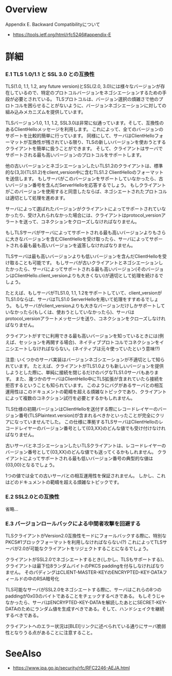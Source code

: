 # Overview
Appendix E.  Backward Compatibilityについて
- https://tools.ietf.org/html/rfc5246#appendix-E

# 詳細

### E.1 TLS 1.0/1.1 と SSL 3.0 との互換性
TLS(1.0, 1.1, 1.2, any future version)とSSL(2.0, 3.0)には様々なバージョンが存在しているので、特定のプロトコルバージョンをネゴシエーションするための手段が必要とされている。
TLSプロトコルは、バージョン選択の煩雑さで他のプロトコルを困らせることがないように、バージョンネゴシエーションに対しての組み込みメカニズムを提供しています。

TLSバージョン1.0, 1.1, 1.2, SSL3.0は非常に似通っています。そして、互換性のあるClientHelloメッセージを利用します。
これによって、全てのバージョンのサポートを比較的簡単に行っています。
同様にして、サーバはClientHelloフォーマットが互換性が残されている限り、TLSの新しいバージョンを使おうとするクライアントを簡単に扱うことができます。
そして、クライアントはサーバでサポートされる最も高いバージョンのプロトコルをサポートします。


他の古いバージョンとネゴシエーションしたいTLS1.2のクライアントは、標準的な{3,3}(TLS1.2)をclient_version中に含むTLS1.2 ClientHelloのフォーマットを送信します。
もしサーバがこのバージョンをサポートしていなかったら、古いバージョン番号を含んだServerHelloを応答するでしょう。
もしクライアントがこのバージョンを使用すると同意したならば、ネゴシエートされたプロトコルは適切として処理を進めます。


サーバによって選ばれたバージョンがクライアントによってサポートされていなかったり、受け入れられなかった場合には、クライアントはprotocol_versionアラートを送って、コネクションをクローズしなければなりません。


もしTLSサーバがサーバによってサポートされる最も高いバージョンよりもさらに大きなバージョンを含むClientHelloを受け取ったら、サーバによってサポートされる最も最も高いバージョンを返答しなければなりません。


TLSサーバは最も高いバージョンよりも低いバージョンを含んだClientHelloを受け取ることも可能です。
もしサーバが古いクライアントとネゴシエーションしたかったら、サーバによってサポートされる最も高いバージョン(そのバージョンはClientHello.client_versionよりも大きくない)が適切として処理を続けるでしょう。


たとえば、もしサーバがTLS1.0, 1.1, 1.2をサポートしていて、client_versionがTLS1.0ならば、サーバはTLS1.0 ServerHelloを用いて処理をすすめるでしょう。
もしサーバがclient_versionよりも大きなバージョンだけしかサポートしていなかったら(もしくは、使おうとしていなかったら)、サーバはprotocol_versionアラートメッセージを送り、コネクションをクローズしなければなりません。


クライアントがすでに利用できる最も高いバージョンを知っているときには(例えば、セッションを再開する場合)、ネイティブプロトコルでコネクションをイニシエートしなければならない。(ネイティブは元々使っていたという意味!?)


注意: いくつかのサーバ実装はバージョンネゴシエーションが不適切として知られています。
たとえば、クライアントがTLS1.0よりも新しいバージョンを提供しようとした際に、単純に接続を閉じるだけのバグなTLS1.0サーバもあります。
また、幾つかのサーバはClientHello中にTLS拡張が含まれていたら接続を拒否するということも知られています。
このようにバグがあるサーバとの相互運用性はこのドキュメントの範疇を超える煩雑なトピックであり、クライアントによって複数のコネクション試行を必要とするかもしれません。


TLS仕様の初期バージョンはClientHelloを送付する際にレコードレイヤーのバージョン番号(TLSPlaintext.version)が含まれるべきかといったことが完全にクリアになっていませんでした。
この仕様に準拠するTLSサーバはClientHelloのレコードレイヤーのバージョン番号として{03,XX}のどんな値でも受け付けなければなりません。


古いサーバとネゴシエーションしたいTLSクライアントは、レコードレイヤーのバージョン番号として{03,XX}のどんな値でも送ってくるかもしれません。
クライアントによってサポートされる最も低いバージョン番号の典型的な値は{03,00}となるでしょう。

1つの値では全ての古いサーバとの相互運用性を保証されません。 しかし、これはどのドキュメントの範疇を超える煩雑なトピックです。


### E.2 SSL2.0との互換性
省略...


### E.3 バージョンロールバックによる中間者攻撃を回避する
TLSクライアントがVersion2.0互換性モードにフォールバックする際に、特別なPKCS#1ブロックフォーマットを利用しなければならない(?)
これによってTLSサーバが2.0が可能なクライアントをリジェクトすることになるでしょう。

クライアントがSSL2.0でネゴシエートするとき(しかし、TLSもサポートする)、クライアントは最下位8ランダムバイトのPKCS paddingを付与しなければなりません。
そのパディングはCLIENT-MASTER-KEYのENCRYPTED-KEY-DATAフィールドの中のRSA暗号化


TLS可能なサーバがSSL2.0をネゴシエートする際に、サーバはこれらの8つのpaddingが0x03のバイトであることをチェックするべきである。
もしそうじゃなかったら、サーバはENCRYPTED-KEY-DATAを解読したあとにSECRET-KEY-DATAのためにランダム値を生成すべきである。そして、ハンドシェイクを継続するべきである。

クライアントへのエラー状況は[BLEI]リンクに述べられている通りにサーバ脆弱性となりうる点があることに注意すること。

# SeeAlso
- https://www.ipa.go.jp/security/rfc/RFC2246-AEJA.html

